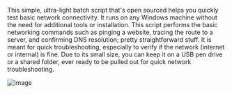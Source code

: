 This simple, ultra-light batch script that's open sourced helps you quickly test basic network connectivity. It runs on any Windows machine without the need for additional tools or installation. This script performs the basic networking commands such as pinging a website, tracing the route to a server, and confirming DNS resolution; pretty straightforward stuff. It is meant for quick troubleshooting, especially to verify if the network (internet or internal) is fine. Due to its small size, you can keep it on a USB pen drive or a shared folder, ever ready to be pulled out for quick network troubleshooting.




















![image](https://github.com/user-attachments/assets/ff7f6908-7aac-48e1-be43-cacb1a5ecb55)



